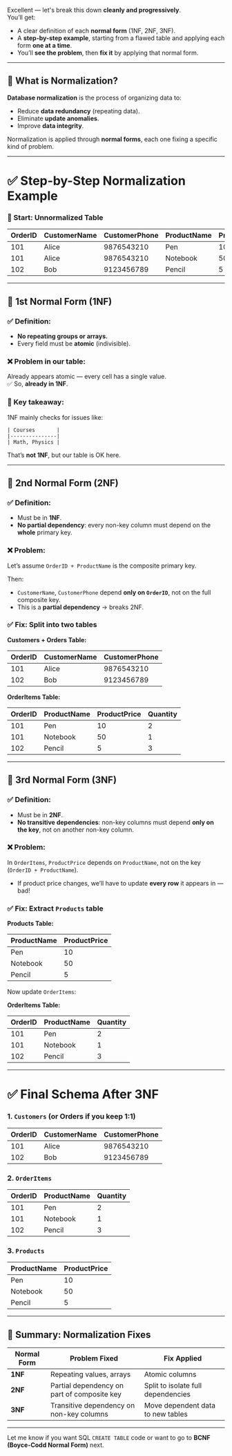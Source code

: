 Excellent — let's break this down **cleanly and progressively**.  
You’ll get:

- A clear definition of each **normal form** (1NF, 2NF, 3NF).
- A **step-by-step example**, starting from a flawed table and applying each form **one at a time**.
- You’ll **see the problem**, then **fix it** by applying that normal form.

---

## 🔹 **What is Normalization?**

**Database normalization** is the process of organizing data to:
- Reduce **data redundancy** (repeating data).
- Eliminate **update anomalies**.
- Improve **data integrity**.

Normalization is applied through **normal forms**, each one fixing a specific kind of problem.

---

# ✅ Step-by-Step Normalization Example

### 🔴 Start: **Unnormalized Table**

| OrderID | CustomerName | CustomerPhone | ProductName | ProductPrice | Quantity |
|---------|--------------|----------------|-------------|--------------|----------|
| 101     | Alice         | 9876543210     | Pen         | 10           | 2        |
| 101     | Alice         | 9876543210     | Notebook     | 50           | 1        |
| 102     | Bob           | 9123456789     | Pencil       | 5            | 3        |

---

## 🔶 **1st Normal Form (1NF)**

### ✅ **Definition:**
- **No repeating groups or arrays.**
- Every field must be **atomic** (indivisible).

### ❌ **Problem in our table:**
Already appears atomic — every cell has a single value.  
✅ So, **already in 1NF**.

### 📌 Key takeaway:
1NF mainly checks for issues like:
```text
| Courses       |
|---------------|
| Math, Physics |
```
That’s **not 1NF**, but our table is OK here.

---

## 🔶 **2nd Normal Form (2NF)**

### ✅ **Definition:**
- Must be in **1NF**.
- **No partial dependency**: every non-key column must depend on the **whole** primary key.

### ❌ **Problem:**
Let’s assume `OrderID + ProductName` is the composite primary key.

Then:
- `CustomerName`, `CustomerPhone` depend **only on `OrderID`**, not on the full composite key.
- This is a **partial dependency** → breaks 2NF.

### ✅ **Fix: Split into two tables**

**Customers + Orders Table:**

| OrderID | CustomerName | CustomerPhone |
|---------|--------------|----------------|
| 101     | Alice         | 9876543210     |
| 102     | Bob           | 9123456789     |

**OrderItems Table:**

| OrderID | ProductName | ProductPrice | Quantity |
|---------|-------------|--------------|----------|
| 101     | Pen         | 10           | 2        |
| 101     | Notebook    | 50           | 1        |
| 102     | Pencil      | 5            | 3        |

---

## 🔶 **3rd Normal Form (3NF)**

### ✅ **Definition:**
- Must be in **2NF**.
- **No transitive dependencies**: non-key columns must depend **only on the key**, not on another non-key column.

### ❌ **Problem:**
In `OrderItems`, `ProductPrice` depends on `ProductName`, not on the key (`OrderID + ProductName`).

- If product price changes, we’ll have to update **every row** it appears in — bad!

### ✅ **Fix: Extract `Products` table**

**Products Table:**

| ProductName | ProductPrice |
|-------------|--------------|
| Pen         | 10           |
| Notebook    | 50           |
| Pencil      | 5            |

Now update `OrderItems`:

**OrderItems Table:**

| OrderID | ProductName | Quantity |
|---------|-------------|----------|
| 101     | Pen         | 2        |
| 101     | Notebook    | 1        |
| 102     | Pencil      | 3        |

---

# ✅ Final Schema After 3NF

### 1. `Customers` (or Orders if you keep 1:1)
| OrderID | CustomerName | CustomerPhone |
|---------|--------------|----------------|
| 101     | Alice         | 9876543210     |
| 102     | Bob           | 9123456789     |

### 2. `OrderItems`
| OrderID | ProductName | Quantity |
|---------|-------------|----------|
| 101     | Pen         | 2        |
| 101     | Notebook    | 1        |
| 102     | Pencil      | 3        |

### 3. `Products`
| ProductName | ProductPrice |
|-------------|--------------|
| Pen         | 10           |
| Notebook    | 50           |
| Pencil      | 5            |

---

## 🔁 Summary: Normalization Fixes

| Normal Form | Problem Fixed                                 | Fix Applied                         |
|-------------|------------------------------------------------|-------------------------------------|
| **1NF**     | Repeating values, arrays                       | Atomic columns                      |
| **2NF**     | Partial dependency on part of composite key    | Split to isolate full dependencies  |
| **3NF**     | Transitive dependency on non-key columns       | Move dependent data to new tables   |

---

Let me know if you want SQL `CREATE TABLE` code or want to go to **BCNF (Boyce-Codd Normal Form)** next.